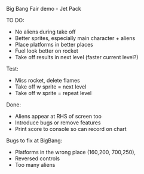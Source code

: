 Big Bang Fair demo - Jet Pack

TO DO:
- No aliens during take off
- Better sprites, especially main character + aliens
- Place platforms in better places
- Fuel look better on rocket
- Take off results in next level (faster current level?)

Test:
- Miss rocket, delete flames
- Take off w sprite = next level
- Take off w sprite = repeat level

Done:
- Aliens appear at RHS of screen too
- Introduce bugs or remove features
- Print score to console so can record on chart

Bugs to fix at BigBang:
- Platforms in the wrong place  (160,200, 700,250),
- Reversed controls
- Too many aliens

